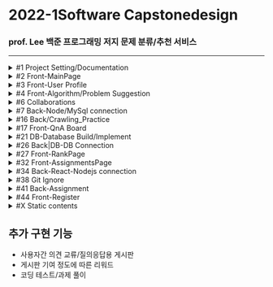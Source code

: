 # 2022-1Software Capstonedesign

### prof. Lee 백준 프로그래밍 저지 문제 분류/추천 서비스

---

<details><summary>#1 Project Setting/Documentation</summary>
  
  #### Contributors
  |No.|Student_ID|Dev_ID|GitHub_ID|Name|
  |--|:--:|--:|--|--|
  |`1`|_201732009_|`N`|`N`n98|김윤서|
  |`2`|_201732024_|`S`|`S`tyx2021|이영수|
  |`3`|_201732028_|`L`|`L`EEHYUNBOK|이현복|
  |`4`|_201736023_|`A`|`A`hnseokbeom|안석범|
  #### 회의록  
  |No.|방식|주제|회의내용|날짜|
  |--|--|--|--|--|
  |`0.` |*Off*|Full|팀 결성 및 역할 배분|2022-03-08|
  |`1.` |*Off*|Full|프로젝트 기획 및 구상 + [부가 기능](#추가-구현-기능)|2022-03-09|
  |`2.` |*Off*|Full|각 파트별 예제 연습|2022-03-11|
  |`3.` |*Off*|Full|기획안 토대 컴포넌트 기획/진행상황 공유|2022-03-15|
  |`4.` |*Off*|Front|화면 구상 기획, 레이아웃 작성|2022-03-18|
  |`5.` |*Off*|Full|작업 내용 공유/단체 스터디, 의견 교환|2022-03-21|
  |`6.` |*On*|Full|_지도교수 피드백, 개발 방향성 수정_|2022-03-22|
  |`7.` |*Off*|Full|백-프론트 협업 회의|2022-03-23|
  |`8.` |*Off*|Front|_프론트엔드 user페이지 화면 개발 회의_|2022-03-27|
  |`9.` |*On*|Back|_크롤링 구상 및 테스트_|2022-03-29|
  |`10.` |*Off*|Full|정기 회의<br/>기획 보완/구현 계획 수립<br/>프레젠테이션 준비/계획서 작성|2022-03-30|
  |`11.` |*On*|Front|_기획안 PT/Other Team PT/Front-layout|2022-04-05|
  |`12.` |*Off*|Full|Front-User Page imp, QnA Page layout<br>Back-Crawling, MySql Peristalsis|2022-04-06|
  |`13.`|*On*|Full|_개발 진척 보고/개발 로드맵 보완|2022-04-12|
  |`14.`|*Off*|Full|풀타임 회의-브랜치/이슈 정리, 프론트-백 연동|2022-04-13|
  |`15.`|*Off*|Full|풀타임 회의-전체 페이지 구현, AWS 연동|2022-04-19|
  |`16.`|*On*|Back|_Node-React 연동 관련 버그리포팅|2022-04-24|
  |`17.`|*Off*|Full|Node-React 연동, 브랜치 통합, 문서 관리<br>구현된 페이지 레이아웃 관리, 개발 방향성 수정|2022-04-25|
  |`18.`|*Off*|Full|Git 버전 관리, gitignore 설정 및 브랜치 관리<br>크롤링 확장 및 보수, 프론트 페이지 추가 개발|2022-04-26|
  |`19.`|*Off*|Full|Front-Back 연동 및 데이터 전송|2022-05-02|
  |`20.`|*Off*|Full|Front-Back 연동, 레이아웃 수정, 데이터베이스 구조 수정|2022-05-04|
  |`21.`|*Off*|Full|풀타임 회의-<br>Front_Layout update/QnA update<br>Back_Solved.ac Data Crawling+Assignment by Node.js|2022-05-09|
  |`22.`|*Off*|Full|풀타임 회의|2022-05-10|
  |`23.`|*Off*|Full|풀타임 회의-<br>Front_Layout/UI rebuild<br>Back_React-Node Connecting/Data Crawling|2022-05-18|
  |`24.`|*Off*|Full|풀타임 회의-<br>Front_additional Page Implement<br>Back_Client-Server Connecting<br>Solved.ac API testing|2022-05-19|
  |`25.`|*Off*|Full|풀타임 회의|2022-06-06|
  |`26.`|*Off*|Full||2022-05-19|
  ##### TODO
  |No.|Dev|주제|목표|날짜|
  |--|--|--|--|--|
  |`1.`|`N`|B|Assignment_<br>submit Date comfirm|~2022-05-25|
  |`1.`|`S`|F|Front > Back Connection|~2022-04-30|
  |`1.`|`L`|F|QnA Page/Database Connection|~2022-04-30|
  |`1.`|`A`|B|Crawling upgrade/Expansion|~2022-04-30|
  ##### References
  - [JS 개발 환경 설정_기본](https://webnautes.tistory.com/1473)
  - [React 기본 세팅](https://blog.ull.im/engineering/2018/11/30/using-react-in-vs-code.html)
  - [React 기본 세팅시 오류](https://stackoverflow.com/questions/68857411/npm-warn-deprecated-tar2-2-2-this-version-of-tar-is-no-longer-supported-and-w)
  - [ ㄴ Solution 2](https://exerror.com/npm-warn-deprecated-tar2-2-2-this-version-of-tar-is-no-longer-supported-and-will-not-receive-security-updates-please-upgrade-asap/)
  - [React 터미널 권한 세팅](https://hellcoding.tistory.com/entry/VSCode-%EC%98%A4%EB%A5%98-%EC%9D%B4-%EC%8B%9C%EC%8A%A4%ED%85%9C%EC%97%90%EC%84%9C-%EC%8A%A4%ED%81%AC%EB%A6%BD%ED%8A%B8%EB%A5%BC-%EC%8B%A4%ED%96%89%ED%95%A0-%EC%88%98-%EC%97%86%EC%9C%BC%EB%AF%80%EB%A1%9C)
  - [커밋 통합](https://korband.tistory.com/33)
  
  </details>

<details><summary>#2 Front-MainPage</summary><div markdown="1">
  
  ## Implements-#2
  |구현|구현 중점|날짜|Dev|
  |--|--|--|--|
  |||||
  
  ## Errors-#2
  |문제점|해결방식|날짜|Dev|
  |--|--|--|--|
  |react의 <br>페이지간 이동 기능을 <br>알지 못함|Route로 경로를 정하고 <br>Link로 경로로 이동시키면 된다는 것을 깨달음 |2022-03-21|`S`|
  |login, main, signup의 <br>css가 모든 컴포넌트에 <br>중첩 적용되어 문제|전역 css인 common2.css는 .scss로 변경 후 <br>app.js에 적용하고 각 컴포넌트에 적용할 각 css들은 <br>scss로 변경 후 최상위 태그에 적용|2022-03-21|`S`|
  |react에서 table 안에 바로<br>tr 태그 사용 시 오류| table 안에 thead 태그 or tbody 태그를 쓰고 tr 태그를 사용해야 함<br>(이유 = React가 rerender를 진행할 때,<br>DOM tree가 예상과는 달리 진행될 수 있으므로)|2022-03-22|`L`|
  
  </details>

<details><summary>#3 Front-User Profile</summary>
  
  ## Implements-#3
  |구현|구현 중점|날짜|Dev|
  |--|--|--|--|
  |구현|그래프와 테이블을 세로가 아닌 가로로 변경|2022-04-06|`S`|
  |구현|난이도 분포 테이블 열고 접기 기능 구현|2022-04-10|`S`|
  
  ## Errors-#3
  |문제점|해결방식|날짜|Dev|
  |--|--|--|--|
  |iframe solved 연결 문제|solved의 유저페이지를 직접 연결하면 404 에러가 발생<br>solved의 유저페이지/history로 우회하여 문제 해결|2022-03-25|`L`|
  |iframe안의 크기를 페이지간 이동할<br>경우 일정하게 표시해야함|inline style의 height를 100vh로 설정하여 해결<br>vh = viewport height <br>현재 실행중인 스크린 크기에 맞춰 상대적 크기를 반환|2022-03-25|`S`|
  |map 함수에서 key값 미사용 오류|react에서 map()메서드를 사용하기 위해서는 배열마다 독립적인 key값을 설정 해줘야 함<br>불필요한 리렌더링을 방지|2022-04-05|`L`|
  |table태그 안 2단 maping에 의한<br>리액트 구조 문제|이미지를 table태그 안에 넣을 경우 2단 maping과<br>thead와 tbody가 강제되는 리액트 특성이 존재해<br>그래프를 이미지로 테이블에 넣지않고 따로 분리|2022-04-06|`S`|
  |a태그에서 target 속성 _blank의 보안 문제|a태그에 target을 _blank로 할 경우 오류메시지 출력됨<br>구글링을 통해 알아본 결과 피싱사이트 방지를 위함임을 확인<br>rel='noopener noreferrer'속성을 추가함으로 피싱방지 오류 해결|2022-04-10|`S`|
  |난이도 분포와 태그 분포의 배경색을 위한 공간 나누기|기존 float방식으로 나누었을 때 아래의 태그 분포 div가 보이지 않게 난이도 분포까지 공간을 같이 사용함<br>배경색이 겹치는 문제 발생, 이를 해결하기 위해 'overflow=hidden'속성 사용, 겹치는 부분은 잘라버림|2022-04-10|`S`|
  |난이도 분포 테이블 열고 접기 기능구현을 위한<br>useState() 배열접근 공부|각 티어 이름을 클릭했을 경우 상세 정보 테이블이 열리도록 구현하고 싶음<br>티어 수 크기의 배열을 useState() false로 각 초기화하고 클릭할 때마다 !open 하도록 구현|2022-04-10|`S`|
  |내부 스크롤 기능 활성화 하되 스크롤바 제거|내부 스크롤 있는 태그에  -ms-overflow-style: none;  적용 <br>내부 스크롤 태그 아래에 ::-webkit-scrollbar { display: none; } 적용|2022-04-20|`L`|
  |테이블이 열릴 때 transition을 사용하고 싶음|react mui인 Collapse를 import sx={{}} 속성을 추가하여 크기 조절도 가능<br>안의 <div>를 만드는 원리이기 때문에 table안에서 사용할 경우 css가 충돌 됨<br>충돌 되지 않도록 css를 주의|2022-05-04|`S`|

  </details>

<details><summary>#4 Front-Algorithm/Problem Suggestion</summary>
  
  ## Implements-#4
  |구현|구현 중점|날짜|Dev|
  |--|--|--|--|
  |||||
  
  ## Errors-#4
  |문제점|해결방식|날짜|Dev|
  |--|--|--|--|
  |추천 목록이 나타날 때 transition을 사용하고 싶음|react mui인 Grow를 import<br>CSS가 충돌되지 않도록 주의|2022-05-09|`S`|
  
  </details>

<details><summary>#6 Collaborations</summary>
  
  ## Implements-#6
  |구현|구현 중점|날짜|Dev|
  |--|--|--|--|
  |||||
  
  ## Errors-#6
  |문제점|해결방식|날짜|Dev|
  |--|--|--|--|
  |||||
  
  </details>
  
<details><summary>#7 Back-Node/MySql connection</summary><div markdown="1">
  
  ## Implements-#7
  |구현|구현 중점|날짜|Dev|
  |--|--|--|--|
  |테스트|MySql DB와 Node.js Server 연동.<br>서버에서 실행한 쿼리 결과를 json으로 파싱|2020-03-24|`A`|
  |구현|QnA페이지 간의 삭제, 등록, 답변 기능 구현|2022-05-10|`L`|
  |완료|User페이지 유저가 푼 문제<br>Solved API 활용 값 삽입|2022-05-28|`A`|
  |완료|Recommend Page<br>DB연동 후 값 삽입|2022-06-01|`A`|
  
  ## Errors-#7
  |문제점|해결방식|날짜|Dev|
  |--|--|--|--|
  |mysql 연동 문제|검색을 해보니 connection.end()를 사용하면 안되었는데 <br>connection.end()를 사용하여서현재 json으로 <br>값이 도출이 되지 않았습니다 그래서 <br>.end()를 주석처리 하고 진행하였다.|2022-03-21|`A`|
  |pullrequest|새로운 브랜치를 만든 후(github상에 있지 않는) github remote를 하고, <br>필요파일을 만든다 그 후에 git pull origin main을 한다 그 이후에 vscode를 이용해서<br>github pullrequest라는 플러그인을 이용하여 해결|2022-03-21|`A`|
  |pullrequest|inflearn공부를 통하여 실습한 sql connect 풀 리퀘스트를 하려하였지만, <br>git pull에서부터 문제가 생겨서 <br>git pull origin main --allow-unrelated-histories로  연결하여서 해결하였다.|2022-03-22|`A`|
  |QnA의 컨텐츠와 그의 답변을 QnA와 QnAInner 테이블에서 select join으로 한번에 불러오려고 하였으나 <br> 중복이 많이 select되고 QnA 안에 있는 답변들이 객체 값 안으로 출력 불가| QnA와 
  QnAInner 테이블에서 select join 시 자동적으로 불러오지 QnA객체 안에 답변들이 들어오지 않는다.<br>그래서, QnA QnAInner 따로 불러온 뒤 QnA의 ID값에 따라 답변들을 출력함|2022-05-10|`L`|
  |문제 추천 페이지|해당 유저 기준 위 아래 2명씩<br>해당 유저는 풀지 않았지만, 다른 유저는 푼<br>문제리스트를 출력해줄 때 위가 존재하지 않는 1등<br>아래가 존재하지 않는 꼴등이 존재 그래서<br>점화식을 이용하여 해결|2022-06-01|`A`|
  
  </details>
  
<details><summary>#16 Back/Crawling_Practice</summary><div markdown="1">
  
  ## Implements-#16
  |구현|구현 중점|날짜|Dev|
  |--|--|--|--|
  |완료|크롤링 반복 시 과부하<br>[Thread.sleep()](https://www.delftstack.com/ko/howto/java/how-to-delay-few-seconds-in-java/)|2022-04-30|`A`|
  |완료|현재 기준 데이터베이스 값 전부 삽입 완료|2022-05-18|`A`|
  |완료|크롤링하는 페이지의 UI변경<br>크롤링 코드 업데이트|2022-06-02|`A`|
  |진행|학생등록 시 전체 학생 업데이트|2022-06-10|`A`|
  
  
  ## Errors-#16
  |문제점|해결방식|날짜|Dev|
  |--|--|--|--|
  |크롤링 시<br>Jsoup 사용안될 때|https://mavenrepository.com<br>->org.jsoup 검색<br>->Jsoup Java HTML Parser<br>jsoup 최신버전 클릭<br>->pom.xml파일에br->dependencies에 추가하기|2022-03-25|`A`|
  |백준 유저페이지<br>크롤링|맞은 문제, 시도했지만 맞추지 못한 문제,<br>번외 문제 등의 구분이<br>명확하지 않아서 헤매었지만,URL링크 자체를 변경하여 해결함|2022-03-27|`A`|
  |Solved <br>문제 크롤링|정답률 크롤링 시 없어진 문제들이<br>존재하는데 그 문제들을 찾아내는 for문 안에<br>try-catch문을 넣어서<br> 건너뛰게 처리함|2022-05-01|`A`|
  |Solved User<br> 크롤링|유저페이지에 난이도 분포, 태그분포<br>값들이 보이지 않아서 유저가 푼 전체 문제<br>크롤링을 하였음|2022-05-07|`A`|
  |Solved User<br> 푼 문제 크롤링|전체 문제 크롤링 시 없어진 문제들을<br>제외하고 데이터베이스에 적재한 상태인데<br>없어진 문제를 푼 유저들이 존재함<br>그래서 그 부분에 try-catch문을 넣어서<br>건너뛰게 처리함|2022-05-08|`A`|
  |Solved User<br>푼 문제<br>날짜 및 시간|문제 처리 시 맞았습니다가 아닌 점수로 된 것들 중에서 0점도 정답 처리로 되어 있어서 정규식을 이용하여 문제 해결|2022-05-18|`A`|
  |파싱 시 문제점|크롤링 후 파싱할 때<br> split을 이용하여 값을 뽑은 후<br>진행하였는데, 값이 제대로 나오지 않아<br>코드를 수정하여 해결함|2022-06-10|`A`|
  
  </details>  
  
<details><summary>#17 Front-QnA Board</summary><div markdown="1">
  
  ## Implements-#17
  |구현|구현 중점|날짜|Dev|
  |--|--|--|--|
  |완료|익명이되 비밀번호 설정 후<br>작성자 확인 가능|2022-03-25|`L`|
  |완료|QnA 작성자 및 QnA 내용을 DB에 넣고 등록 가능하게 구현|2022-05-10|`L`|
  
  ## Errors-#17
  |문제점|해결방식|날짜|Dev|
  |--|--|--|--|
  |setState 데이터 추가 시 기존 데이터에 덧붙이기|setState사용시 const [test, setTest] = useState([]) 인 경우 <br> setTest([...test, 추가 내용])이렇게 해 주어야 기존에 있던 test에 추가 내용을 덧붙이기 가능|2022-04-06|`L`|
  |QnA의 답변 생성 시 생성 이후에 추가된 user는 QnA의 답변 작성 불가 오류|오류 원인 : QnA.js인 상위 컴포넌트에서 innerComment.js인 하위 컴포넌트로 user의 데이터를 생성시에만 전송하여 추가 불가<br>해결 방법 : QnA.js인 상위 컴포넌트에서 user의 존재 여부를 확인하는 compare 함수를 innerComment.js인 하위 컴포넌트로 전송하여 QnA의 답변 추가할때만 compare함수를 호출하여 작성 가능 여부 판별|2022-04-19|`L`|
  |QnA테이블의 값을 불러올 때 불러오는 비동기 함수 뒤에 함수 결과값을<br>react의 변수에 추가 후 출력하였더니<br>변수에 바로 추가가 안되고 출력되는 오류|비동기 함수가 완료 되기 전에 변수에 추가하는 코드가 먼저 실행하여 결과값이 변수에 추가가 안됨<br>비동기 함수 완료되면 추가를 하도록 변경|2022-05-10|`L`|
  
  </details>  
  
<details><summary>#21 DB-Database Build/Implement</summary>
  
  ## Implements-#21
  |구현|구현 중점|날짜|Dev|
  |--|--|--|--|
  |진행|설계대로 DB 구축/보완|2022-04-06|`N`|
  |실패|Oracle Cloud 사용 시도<br>payment 카드 등록 모두 오류.<br>다른카드, 상담사 연결 시도-실패|2022-04-15|`N`|
  |완료|AWS-서버 구축/Mysql DB 구축|2022-04-16|`N`|
  - [Forward Engineering](https://thisisprogrammingworld.tistory.com/124)
  - [LINUX 강의노트](https://o365skhu-my.sharepoint.com/personal/lsj_office_skhu_ac_kr/_layouts/15/onedrive.aspx?originalPath=aHR0cHM6Ly9vMzY1c2todS1teS5zaGFyZXBvaW50LmNvbS86ZjovZy9wZXJzb25hbC9sc2pfb2ZmaWNlX3NraHVfYWNfa3IvRWozazFqWE1jTnBPc1R5UWZ3VjllUVVCMG43NHZncmNjczhTQTdURlhyNG1JZz9ydGltZT1MclFHVTZqbzEwZw&id=%2Fpersonal%2Flsj%5Foffice%5Fskhu%5Fac%5Fkr%2FDocuments%2F%EC%88%98%EC%97%85%5F%EA%B3%B5%EC%9C%A0%2F%EC%A7%80%EB%82%9C%20%EA%B0%95%EC%9D%98%2Fserver%5F2021%5F2%ED%95%99%EA%B8%B0%2Flinux)
  
  ## Errors-#21
  |문제점|해결방식|날짜|Dev|
  |--|--|--|--|
  |Oracle Cloud 계정 생성 실패|Payment 인증을 위한 카드 등록 실패<br>AWS에선 정상적으로 인증되는 카드도 실패<br>오라클 고객센터를 통한 상담 시도<br>정상적 소통 불가. 문제 해결 실패<br>AWS 서버 구축으로 우회|2022-04-15|`A`|
  |DB AUTO_INCREMENT|필요한 값이 0부터 시작인데 테이블 수정 시<br>"AUTO_INCREMENT = 0"<br>을 넣어줘도 값이 변하지 않음<br>" Set session SQL_MODE = “no_auto_value_on_zero” "<br>을 입력해 준 후 AUTO_INCREMENT값에도 0부터 값을 지정해주어야함|2022-04-29|`A`|
  
  </details>

<details><summary>#26 Back|DB-DB Connection</summary>
  
  ## Implements-#26
  |구현|구현 중점|날짜|Dev|
  |--|--|--|--|
  |완료|Local Node.js-AWS Mysql 단순 연동(Get)|2022-04-16|`N`|
  
  ## Errors-#26
  |문제점|해결방식|날짜|Dev|
  |--|--|--|--|
  |서버 외부<br>접속 불가|bind-adress 해제, User grant|2022-04-16|`N`|
  |||||
  
  </details>

  <details><summary>#27 Front-RankPage</summary>
  
  ## Implements-#27
  |구현|구현 중점|날짜|Dev|
  |--|--|--|--|
  |완료|랭킹 페이지 UI 구현|2022-04-13|`S`|
  
  ## Errors-#27
  |문제점|해결방식|날짜|Dev|
  |--|--|--|--|
  |||||
  
  </details>
 
<details><summary>#32 Front-AssignmentsPage</summary>
  
  ## Implements-#32
  |구현|구현 중점|날짜|Dev|
  |--|--|--|--|
  |완료|채점 페이지 UI 구현|2022-04-19|`S`|
  |진행|등록한 강의 목록을 버튼으로 보이게 구현|2022-05-18|`S`|
  |진행|채점 결과 학생의 상세 페이지 구현|2022-05-18|`S`|
  |완료|채점 결과 클립보드에 복사하는 기능 구현|2022-05-19|`S`|
  
  ## Errors-#32
  |문제점|해결방식|날짜|Dev|
  |--|--|--|--|
  |textarea태그의 placeholder에만 값 설정하기|사용자 입력 값과 다르게 힌트에만 css서식을 적용하고자 함<br>css시트에서 ::placeholder로 콜론(:)2개 선택자를 사용하면 됨|2022-04-19|`S`|
  |설명서를 보기좋게 추가하고 싶음|react mui인 mediacard를 import하고<br>드롭 다운 아이콘을 추가해 설명서가 나오도록 구현|2022-05-09|`S`|
  |클립보드에 복사하는 기능을 알지 못함|navigator.clipboard.writeText() 함수에 복사할 텍스트를 매개변수로 보내<br>비동기(async) 함수 내에서 호출한다.|2022-05-19|`S`|
  |algorithm 페이지를 갔다 오면 MUI Button 태그에 문제 발생|algorithm 페이지에 MUI Button을 일반 html button으로 변경|2022-05-24|`S`|
  |React에서 map 시에 key값은 꼭 최상위 태그에 있어야 하지만<br> 삼항연산자 안에 있으면 최상위가 되지 않아 빈 태그로 묶어 놓으면 빈 태그에는 key 속성 사용 불가함|빈 태그에 <React.Fragment></React.Fragment>형식으로 만드면 key 속성 사용 가능|2022-05-31|`L`|
  
  </details>

<details><summary>#34 Back-React-Nodejs connection</summary>
  
  ## Implements-#34
  |구현|구현 중점|날짜|Dev|
  |--|--|--|--|
  |진행|DB데이터 React에서 사용|2022-04-21|`A`|
  |진행|mainPage와 userPage연결 및 데이터 이동|2022-04-29|`S`|
 
  ## Errors-#34
  |문제점|해결방식|날짜|Dev|
  |--|--|--|--|
  |Port연결 문제|nodejs와 mysql연동까지는 localhost로 연결이되지만,<br> React로 값을 보내줄 때 127.0.0.1로 해주어야 함|2022-04-21|`A`|
  |Node react 연동 시 fetch로 data를 입력 받을때<br> promise 형태로만 전송됨|fetch 시 첫번째 then은 http 통신 요청과 응답에서 응답의 정보를 담고 있는 객체 Response Object이므로<br>두번째 then을 써서 첫번째 .then 함수에서 응답 body의 데이터를 받기 가능|2022-04-25|`L`|
  |Link 태그로 url을 변경할 때 값도 같이 전달해야 함|useLocation이라는 hook을 이용하여 현재 머물고 있는 페이지의 정보 객체를 반환 받아 .state로 JSON형태의 값을 사용할 수 있음|2022-04-29|`S`|
  |뒤로가기 버튼을 구현|useNavigate라는 hook을 이용하여 현재 라우트에 쌓인 브라우저 dom을 제어할 수 있는 객체를 반환 받아 객체(-1)로 한 페이지 뒤로 이동할 수 있음, '패스'를 매개변수로 주어서 패스로도 이동 가능|2022-04-29|`S`|
  |url 이동을 useNavigate를 navigate(to, { replace: true })의 형태로 사용 하였을때<br> 전달 인자값를 전달하고 싶었지만 useNavigate()로 전달 인자값 받기 오류|url 이동 hook인 useNavigate()를 통해 페이지 이동하면서 전달 인자값을 전달하고,<br> 이동한 url에서 전달 인자 값은 useLocation()을 통해 데이터를 전달 받는 것이다.|2022-05-19|`L`|
  |에러 처리|Node의 puppeteer를 이용하여<br>크롤링한 후 값이 없을 시<br>에러 처리가 제대로 되지 않음<br>그래서 에러문을 새로 하나 만들어서 해결함|2022-06-10|`A`|
  </details>

  <details><summary>#38 Git Ignore</summary>
  
  ## Implements-#38
  |구현|구현 중점|날짜|Dev|
  |--|--|--|--|
  |||||
  
  ## Errors-#38
  |문제점|해결방식|날짜|Dev|
  |--|--|--|--|
  |이미 node_modules이 git에 올려져 있으면<br>.gitignore에 넣어도 사라지지 않음.|git의 모든 node_modules 삭제<br>이후 gitignore 수정-업로드|2022-04-26|`L`|
  |git status 명령어를 입력하면 나오는 값|.gitignore에서 지정한 값은 git status 명령어의 반환 값으로 출력되어서는 안됨|2022-04-29|`S`|
  
  </details>

<details><summary>#41 Back-Assignment</summary>
  
  ## Implements-#41
  |구현|구현 중점|날짜|Dev|
  |--|--|--|--|
  |완료|Python Crawling Test|2022-05-09|`N`|
  |완료|Node.js Crawling Test|2022-05-09|`N`|
  |완료|Node.js<br>Crawling/Assiginment|2022-05-09|`N`|
  
  ## Errors-#41
  |문제점|해결방식|날짜|Dev|
  |--|--|--|--|
  |403 response 발생|Header에 User-agent 설정.<br>다만 예시 코드가 'cheerio-httpcli'뿐이라 불완전 해결|2022-05-09|`N`|
  |Async 불일치 발생|채점을 위해 반복문 실행 시<br>비동기 실행으로 인해 불일치.<br>async/then 콜백함수 사용해 해결|2022-05-09|`N`|
  |프론트 연동시 동기화|프론트 리액트 페이지와 연동 및 데이터 전송 시<br>비동기 실행으로 인해 결과값 리턴 불가<br>[npm wait-notify](https://www.npmjs.com/package/wait-notify)활용해 해결|2022-05-19|`N`|
  |query result 여러개 전달 불가|[다중 쿼리](https://intrepidgeeks.com/tutorial/nodejs-mysql-runs-multiple-sql-statements)|2020-05-25|`N`|
  
  </details>
  
<details><summary>#44 Front-Register</summary>
  
  ## Implements-#44
  |구현|구현 중점|날짜|Dev|
  |--|--|--|--|
  |완료|교수님의 강의 등록 페이지 구현|2022-05-18|`S`|
  |완료|학생의 등록 페이지 구현|2022-05-18|`S`|
  
  ## Errors-#44
  |문제점|해결방식|날짜|Dev|
  |--|--|--|--|
  
  </details>
  
<details><summary>#X Static contents</summary>
  
  ### 개발 방향성
  - **알고리즘 카테고리별 문제 정렬/제공**(first) >> 알고리즘 추천(second)
  
  ```javascript
  // npm i wait-notify puppeteer cheerio
const express = require("express");
const app = express();
const cors = require("cors");
const bodyParser = require("body-parser");
const port = process.env.PORT || 3001;
const WaitNotify = require("wait-notify");
const waitNotify = new WaitNotify();
const waitNotify2 = new WaitNotify();
const waitNotify3 = new WaitNotify();
const waitNotify4 = new WaitNotify();
const waitNotify5 = new WaitNotify();
let AssignTaskExecute = false;

// cors 사용하여 정보 받는 것 우회하기
app.use(cors());

// JSON과 URL-encoded 외에도 해석할 수 있도록 해주기
app.use(bodyParser.json());

// app.get('/', (req, res) => res.send('Hello World2!'))

app.listen(port, () => {
  console.log(`express is  ${port}`);
});

var mysql = require("mysql");
var connection = mysql.createConnection({
  host: "54.180.98.222",
  user: "Project",
  password: "testing00",
  database: "SWP",
  multipleStatements: true,
});

connection.connect(() => {
  console.log("connecting");
});

// QnA api @@@@@@@@@@@@@@@@@@@@@@@@@@@@@@@@@@@@@@@@@@@@@@@@@@@@@@@@@@@@
app.post("/QnAUser", (req, res) => {
  const sql = "INSERT INTO Qnauser SET ?";
  connection.query(sql, req.body, function (err, result, fields) {
    if (err) {
      res.send({ error: err.errno });
    } else {
      console.log(result);
      res.send({ data: "어서오세요" });
    }
  });
});

// Qna 값 출력
app.get("/QnA", (req, res) => {
  const sql = "SELECT * FROM Qna  ORDER BY createdat DESC";

  connection.query(sql, function (err, result, fields) {
    if (err) throw err;
    console.log("QnA 출력");
    res.send(result);
  });
});

app.get("/QnAProblem", (req, res) => {
  const sql = "select distinct PROBLEM_ID from Solve;";
  connection.query(sql, function (err, result, fields) {
    if (err) throw err;
    console.log("QnA문제 출력");
    res.send(result);
  });
});

// QnaInner 값 출력
app.get("/QnAInner", (req, res) => {
  const sql = "SELECT * FROM Qnainner";
  connection.query(sql, function (err, result, fields) {
    if (err) throw err;
    console.log("QnA안에꺼 출력");
    res.send(result);
  });
});

//Qna 추가
app.post("/QnAAdd", (req, res) => {
  const userBody = [req.body.userId, req.body.password];
  const userSql =
    "SELECT * FROM Qnauser WHERE Qnauser.name = ? and Qnauser.password = ?;";
  connection.query(userSql, userBody, function (err, result, fields) {
    if (err) throw err;

    if (result.length === 0) {
      res.send({ error: "사용자가 올바르지 않습니다." });
    } else {
      const insertBody = [
        req.body.content,
        req.body.userIP,
        req.body.userId,
        req.body.problem,
      ];
      const insertSql =
        "INSERT INTO Qna(content, userip, USER_ID, problem) value (?,?,?,?);";
      connection.query(insertSql, insertBody, function (err, result, fields) {
        if (err) throw err;
        console.log("QnA 더하기");
        // console.log(result)
        res.redirect("/QnA");
      });
    }
  });
});

// QnaInner 추가
app.post("/QnAInnerAdd", (req, res) => {
  const userBody = [req.body.userId, req.body.password];
  const userSql =
    "SELECT * FROM Qnauser WHERE Qnauser.name = ? and Qnauser.password = ?;";
  connection.query(userSql, userBody, function (err, result, fields) {
    if (err) throw err;
    if (result.length === 0) {
      res.send({ error: "사용자가 올바르지 않습니다." });
    } else {
      const insertBody = [
        req.body.content,
        req.body.userIP,
        req.body.userId,
        req.body.qnaId,
      ];
      const insertSql =
        "INSERT INTO Qnainner(content, userip, USER_ID, QNA_ID) value (?,?,?,?);";
      connection.query(insertSql, insertBody, function (err, result, fields) {
        if (err) throw err;
        console.log("QnA안에꺼 더하기");
        // console.log(result)
        res.redirect("/QnAInner");
      });
    }
  });
});

// Qna 삭제
app.post("/QnADelete", (req, res) => {
  const userBody = [req.body.userId, req.body.password];
  const userSql =
    "SELECT * FROM Qnauser WHERE Qnauser.name = ? and Qnauser.password = ?;";
  connection.query(userSql, userBody, function (err, result, fields) {
    if (err) throw err;
    if (result.length === 0) {
      res.send({ error: "사용자가 올바르지 않습니다." });
    } else {
      const deleteBody = [req.body.ID, req.body.userId];
      const deleteSql = "DELETE FROM Qna WHERE Qna.ID = ? and Qna.USER_ID = ?;";
      connection.query(deleteSql, deleteBody, function (err, result, fields) {
        if (result.affectedRows === 0) {
          res.send({ error: "사용자가 올바르지 않습니다." });
        } else {
          console.log("QnA 삭제");
          res.redirect("/QnA");
        }
      });
    }
  });
});

// QnaInner 삭제
app.post("/QnAInnerDelete", (req, res) => {
  const userBody = [req.body.userId, req.body.password];
  const userSql =
    "SELECT * FROM Qnauser WHERE Qnauser.name = ? and Qnauser.password = ?;";
  connection.query(userSql, userBody, function (err, result, fields) {
    if (err) throw err;
    if (result.length === 0) {
      res.send({ error: "사용자가 올바르지 않습니다." });
    } else {
      const deleteBody = [req.body.ID, req.body.userId];
      const deleteSql =
        "DELETE FROM Qnainner WHERE Qnainner.ID = ? and Qnainner.USER_ID = ?;";
      connection.query(deleteSql, deleteBody, function (err, result, fields) {
        if (result.affectedRows === 0) {
          res.send({ error: "사용자가 올바르지 않습니다." });
        } else {
          console.log("QnA안에꺼 삭제");
          res.redirect("/QnAInner");
        }
      });
    }
  });
});

//
//
//
//
//
//
// 기타 api @@@@@@@@@@@@@@@@@@@@@@@@@@@@@@@@@@@@@@@@@@@@@@@@@@@@@@@@@@@@

app.post("/addRegister", (req, res) => {
  const sql = "";
});
app.get("/get", (req, res) => {
  const sql = "select * from Problem LIMIT 0,10";

  connection.query(sql, function (err, result, fields) {
    if (err) throw err;
    console.log(result);
    res.send(result);
  });
});

// Recommend - User

app.post("/rating", async (req, res) => {
  let i, j;
  console.log("rating-post: call",req.body.ID);
  const sqls1 = [
    "",
    "",

    'select * from User where skhurank = (select skhurank from User where ID="' +
      req.body.ID +
      '")-2 union ',
    'select * from User where skhurank = (select skhurank from User where ID="' +
      req.body.ID +
      '")-1 union ',
    'select * from User where skhurank = (select skhurank from User where ID="' +
      req.body.ID +
      '") union ',
    'select * from User where skhurank = (select skhurank from User where ID="' +
      req.body.ID +
      '")+1 union ',
    'select * from User where skhurank = (select skhurank from User where ID="' +
      req.body.ID +
      '")+2 ',

    ";",
  ];
  const query1 = "select max(skhurank) as mSkhurank from User;";
  const sqls = [
    'select skhurank from User where ID ="' + req.body.ID + '";',
    "select PROBLEM_ID, namekr, SOLVED_RANK ,count(PROBLEM_ID) as sum from User right join Solve on User.ID = Solve.USER_ID" +
      " join Problem on Solve.PROBLEM_ID = Problem.ID where User.ID in (",

    'select ID from User where skhurank = (select skhurank from User where ID="' +
      req.body.ID +
      '")-2 union ',

    'select ID from User where skhurank = (select skhurank from User where ID="' +
      req.body.ID +
      '")-1 union ',

    'select ID from User where skhurank = (select skhurank from User where ID="' +
      req.body.ID +
      '")+1 union ',
    'select ID from User where skhurank = (select skhurank from User where ID="' +
      req.body.ID +
      '")+2) ',

    'and PROBLEM_ID not in(select PROBLEM_ID from Solve where USER_ID = "' +
      req.body.ID +
      '")' +
      "group by PROBLEM_ID having count(PROBLEM_ID)>=1 order by count(PROBLEM_ID) desc;",
  ];
  connection.query(sqls[0], function (err, result, fields) {
    if (err) console.log("@@@@@" + err);
    for (let data of result) {
      i = data.skhurank;
    }
    console.log("i", i);
  });
  connection.query(query1, req.body, function (err, result, fields) {
    if (err) console.log(err);
    for (let data of result) {
      j = data.mSkhurank;
    }
    console.log("j", j);
    mAsyncTaskExecute = false;
    waitNotify3.notify();
  });
  AssignTaskExecute = true;
  if (AssignTaskExecute) await waitNotify3.wait();
  // 사용해야 함
  let k = Number(Number(5) - i < Number(2) ? Number(2) : Number(5) - i);
  console.log("k: ", k);
  
  let problems = sqls[1];
  let users = sqls1[1];
  for (k; (k <= j - i + 3) & (k < 6); k++) {
    // console.log('sqls: ', sqls[k])
    problems += sqls[k];
    users += sqls1[k];
  }
  problems += sqls[sqls.length - 1];
  users += sqls1[sqls1.length - 2];
  users += sqls1[sqls1.length - 1];
  // console.log(problems+"\n")
  // console.log(users)

  connection.query(problems + users, req.body, function (err, result, fields) {
    if (err) {
      console.log("@@@@@@@@@@@@@@@@@\n" + err);
      res.send({ error: err.errno });
    } else {
      console.log("rating-post: return Problems/Similar Users",result)
      res.send(result);
    }
  });
});

// rank.js가 서버에게 요청한 데이터를 받을 코드
// "/ranking" 서브스트링을 사용하는 방식이 하나밖에 없기 때문에 rank.js는 get방식을 생략할 수 있음

app.get("/ranking", (req, res) => {
  const sql = "select * from User order by skhurank"; // 요청한 값을 받기 위해 mysql에서 사용할 sql문을 같이 보냄
  connection.query(sql, function (err, result, fields) {
    // if문은 에러 출력을 위한 코드
    if (err) throw err;
    // result는 가져온 결과값
    // console.log(result)
    // res.send를 해야, 소스코드 fetch에서 res로 사용할 수 있음

    res.send(result);
  });
});
// 알고리즘(많이 푼 문제 10개)
app.get("/MaxAlgorithm", (req, res) => {
  // 요청한 값을 받기 위해 mysql에서 사용할 sql문을 같이 보냄
  const sql =
    "select SOLVED_RANK, ID, namekr, rate, count(PROBLEM_ID) as sum from Solve join Problem on Solve.PROBLEM_ID = Problem.ID group by PROBLEM_ID having count(PROBLEM_ID) order by count(PROBLEM_ID) desc limit 0,10;";

  connection.query(sql, function (err, result, fields) {
    // if문은 에러 출력을 위한 코드
    if (err) throw err;
    // result는 가져온 결과값
    console.log(result);
    // res.send를 해야, 소스코드 fetch에서 res로 사용할 수 있음

    res.send(result);
  });
});

// 알고리즘(적게 푼 문제 10개)
app.get("/MinAlgorithm", (req, res) => {
  // 요청한 값을 받기 위해 mysql에서 사용할 sql문을 같이 보냄
  const sql =
    "select SOLVED_RANK, ID, namekr, rate, count(PROBLEM_ID) as sum from Solve join Problem on Solve.PROBLEM_ID = Problem.ID group by PROBLEM_ID having count(PROBLEM_ID) order by count(PROBLEM_ID) asc limit 0,10;";
  connection.query(sql, function (err, result, fields) {
    // if문은 에러 출력을 위한 코드
    if (err) throw err;
    // result는 가져온 결과값
    console.log(result);
    // res.send를 해야, 소스코드 fetch에서 res로 사용할 수 있음

    res.send(result);
  });
});

// 알고리즘(성공률 상위 10개)
app.get("/BestAlgorithm", (req, res) => {
  const sql =
    "select ID,namekr, rate, SOLVED_RANK from Problem where ID in (select PROBLEM_ID from Solve) and namekr regexp '^[가-힇 % %]*$' order by cast(rate as signed) desc limit 0,10; "; // 요청한 값을 받기 위해 mysql에서 사용할 sql문을 같이 보냄
  connection.query(sql, function (err, result, fields) {
    // if문은 에러 출력을 위한 코드
    if (err) throw err;
    // result는 가져온 결과값
    console.log(result); // res.send를 해야, 소스코드 fetch에서 res로 사용할 수 있음

    res.send(result);
  });
});

// 알고리즘(성공률 하위 10개)
app.get("/WorstAlgorithm", (req, res) => {
  const sql =
    "select ID,namekr, rate, SOLVED_RANK from Problem where ID in (select PROBLEM_ID from Solve) and namekr regexp '^[가-힇 % %]*$' order by cast(rate as signed) limit 0,10; "; // 요청한 값을 받기 위해 mysql에서 사용할 sql문을 같이 보냄
  connection.query(sql, function (err, result, fields) {
    // if문은 에러 출력을 위한 코드
    if (err) throw err;
    // result는 가져온 결과값
    console.log(result);
    // res.send를 해야, 소스코드 fetch에서 res로 사용할 수 있음

    res.send(result);
  });
});

app.post("/userPage", (req, res) => {
  // fetch에서 보낸 requsetOption객체의 body값을 찾아낸다.
  console.log(req);
  const b = req.body;
  res.send(b); // res.send()를 해야, 소스코드 fetch에서 res로 사용할 수 있음
  //res.redirect(경로)는 이 server.js에서 경로를 찾아 다시 서버에 호출한다는 뜻이다.
});

// app.post("/register", (req, res) => {
//   // fetch에서 보낸 requsetOption객체의 body값을 찾아낸다.
//   console.log(req);
//   const b = req.body;
//   res.send(b); // res.send()를 해야, 소스코드 fetch에서 res로 사용할 수 있음
//   //res.redirect(경로)는 이 server.js에서 경로를 찾아 다시 서버에 호출한다는 뜻이다.
// });

app.post("/proRegister", (req, res) => {
  console.log("proRegister/post ", "is called");
  // fetch에서 보낸 requsetOption객체의 body값을 찾아낸다.
  console.log(req);
  const b = req.body;
  console.log(b);
  if (b.pC == "proskhuOp12#") {
    for (let i = 0; i < b.cN; i++) {
      const sql =
        "insert into Lecture (professor, code, name, distribution) values(" +
        "'" +
        b.pN +
        "', " +
        "'" +
        b.sC +
        "', " +
        "'" +
        b.sN +
        (b.cN < 2 ? "" : "-0" + (i + 1)) +
        "', " +
        (i+1) +
        ");";
      console.log(sql);
      connection.query(sql, function (err, result, fields) {
        // if문은 에러 출력을 위한 코드
        if (err) {
          res
            .status(406)
            .json("에러가 발생했습니다. 입력 내용을 확인해주세요.");
        }
      });

      // result는 가져온 결과값
      // console.log(result);
      // res.send를 해야, 소스코드 fetch에서 res로 사용할 수 있음
      // res.send(result);
    }
    res.status(200).json("강의 등록이 완료되었습니다.");
  } else {
    res.status(406).json("교수 승인코드가 틀렸습니다.");
  }
  // res.send(b); // res.send()를 해야, 소스코드 fetch에서 res로 사용할 수 있음
  //res.redirect(경로)는 이 server.js에서 경로를 찾아 다시 서버에 호출한다는 뜻이다.
});

app.get("/studentRegister", (req, res) => {
  console.log("studentRegister/get ", "is called");
  // fetch에서 보낸 requsetOption객체의 body값을 찾아낸다.
  // console.log(req);
  const b = req.body;
  console.log("body", b);
  res.send(b);
  // //res.redirect(경로)는 이 server.js에서 경로를 찾아 다시 서버에 호출한다는 뜻이다.
  // if (b.pC == "stuSK#") {
  //   console.log("Student code is correct");
  //   const sql =
  //     "insert into Student (ID, name, bojid) values(" +
  //     Number(b.sI) +
  //     ", " +
  //     "'" +
  //     b.sN +
  //     "', " +
  //     "'" +
  //     b.bI +
  //     "');";
  //   console.log(sql);
  //   connection.query(sql, function (err, result, fields) {
  //     // if문은 에러 출력을 위한 코드
  //     if (err) {
  //       res
  //         .status(406)
  //         .json({ message: "에러가 발생했습니다. 입력 내용을 확인해주세요" });
  //     }
  //   });

  // result는 가져온 결과값
  // console.log(result);
  // res.send를 해야, 소스코드 fetch에서 res로 사용할 수 있음
  //   res.status(100).json({ message: "강의 등록이 완료되었습니다" });
  // } else {
  //   res.status(406).json({ message: "교수 승인코드가 틀렸습니다" });
  // }
});

app.post("/studentRegister", async (req, res) => {
  console.log("studentRegister/post ", "is called");
  // fetch에서 보낸 requsetOption객체의 body값을 찾아낸다.
  const b = req.body;
  let end = false;
  console.log("body", b);
  //res.redirect(경로)는 이 server.js에서 경로를 찾아 다시 서버에 호출한다는 뜻이다.
  if (b.sC == "stuSK#") {
    console.log("Student code is correct");
    let sql =
      "insert into Student (ID, name, bojid) values(" +
      Number(b.sI) +
      ", " +
      "'" +
      b.sN +
      "', " +
      "'" +
      b.bI +
      "');";
    console.log("학생 등록 쿼리 시작", sql);
    connection.query(sql, function (err, result, fields) {
      // if문은 에러 출력을 위한 코드
      console.log("학생 등록");
      if (err) {
        console.log(
          "res",
          "쿼리 실행이 실패했습니다. 해당 학생이 이미 존재합니다."
        );
        // res.status(406).json('에러가 발생했습니다. 입력 내용을 확인해주세요.')
        // end=true;
      } else {
        console.log("res", "쿼리 실행이 성공했습니다.");
      }
    });

    console.log("stuReg fin");
    AssignTaskExecute = true;
    sql = "insert into Learn values(" + Number(b.sI) + "," + b.lI + ");";
    console.log("수강 등록 쿼리", sql);
    connection.query(sql, function (err, result, fields) {
      // if문은 에러 출력을 위한 코드
      console.log("수강 등록");
      if (err) {
        console.log("res", "쿼리 실행이 실패했습니다.");
        res.status(406).json("에러가 발생했습니다. 이미 수강중인 학생입니다.");
        end = true;
        return;
      } else {
        console.log("res", "쿼리 실행이 성공했습니다.");
      }
      AssignTaskExecute = false;
      waitNotify4.notify();
    });
    if (AssignTaskExecute) await waitNotify4.wait();
    if (end) return;
    res.status(200).json("학생 등록이 완료되었습니다.");
    // result는 가져온 결과값
    // console.log(result);
    // res.send를 해야, 소스코드 fetch에서 res로 사용할 수 있음
    // res.send(result);
  } else {
    console.log("Student code isnt correct");
    console.log("res", "학생 승인코드가 틀렸습니다.");
    res.status(406).json("학생 승인코드가 틀렸습니다.");
  }
});

// app.get("/algorithm", (req, res) => {
//   const sql = "select * from User"; // 요청한 값을 받기 위해 mysql에서 사용할 sql문을 같이 보냄
//   connection.query(sql, function (err, result, fields) {
//     // if문은 에러 출력을 위한 코드
//     if (err) throw err;
//     // result는 가져온 결과값
//     console.log(result);
//     // res.send를 해야, 소스코드 fetch에서 res로 사용할 수 있음
//     res.send(result);
//   });
// });

app.get("/assignments", (req, res) => {
  console.log("Assignments/get ", "is called");
  let returnStates;
  let sql =
    "select * from Lecture;" +
    "select ID,name,bojid,Lecture_ID from Student as s join Learn as l on s.ID=l.Student_ID;";
  // 요청한 값을 받기 위해 mysql에서 사용할 sql문을 같이 보냄
  console.log("get Lectures", sql);

  connection.query(sql, function (err, result, fields) {
    // if문은 에러 출력을 위한 코드
    if (err) {
      console.log("error in assignments-get", err);
      throw err;
    }
    // result는 가져온 결과값
    console.log("result:", result);
    console.log("+result to states");
    res.json(result);
    // res.send를 해야, 소스코드 fetch에서 res로 사용할 수 있음
    // res.send(result);
  });
  // sql =
  // console.log('get Student+Learn', sql);
  // connection.query(sql, function (err, result, fields) {
  //   // if문은 에러 출력을 위한 코드
  //   if (err) {
  //     console.log("get error", err);
  //     throw err;
  //   }
  //   // result는 가져온 결과값
  //   console.log("result:", result);
  //   console.log('+result to states');
  //   returnStates += result;
  //   // res.send를 해야, 소스코드 fetch에서 res로 사용할 수 있음
  //   // res.send(result);
  //   console.log("res-json", returnStates);
  //   var resultArray = Object.values(JSON.parse(JSON.stringify(returnStates)));
  //   console.log(resultArray);
  //   res.json(returnStates);
  // });
});
const puppeteer = require('puppeteer')
const cheerio = require('cheerio')
process.setMaxListeners(50)
app.get('/get', (req, res) => {
  const sql = 'select * from Problem LIMIT 0,10'

  connection.query(sql, function (err, result, fields) {
    if (err) throw err
    console.log(result)
    res.send(result)
  })
})
app.get('/register', (req, res) => {
  const b = req.body;
  const url = 'https://solved.ac/ranking/o/309'
  // fetch에서 보낸 requsetOption객체의 body값을 찾아낸다.
  // ID, problems, solvedrank, worldrank, skhurank,tier, rating,class,pro,correction
  // addRegister('q9922000',url)
  console.log(b)
  res.send(b) // res.send()를 해야, 소스코드 fetch에서 res로 사용할 수 있음
  //res.redirect(경로)는 이 server.js에서 경로를 찾아 다시 서버에 호출한다는 뜻이다.
})
app.post('/register', async (req, res) => {
  const url = 'https://solved.ac/ranking/o/309'
  const b = req.body;
  let errOcc=false;
  console.log(b) 
  let resul = []
  let abc;
  console.log('check student code');
  if(b.rC!=="stuSK#"){
    res.status(406).json("학생 승인코드가 틀렸습니다.");
    return;
  }
  AssignTaskExecute = true;
console.log('\t\tsuccess.');
  let sqls = "select * from User where ID = \""+b.uI+"\"";
  console.log('check database code');
  console.log('run conntion',sqls)

  if(errOcc)return;

  connection.query(sqls, async function (err, result, fields) {
    console.log(result.length===0)
    if(result.length===0){
      console.log("User 데이터베이스에 해당 학생 없음. 등록 가능")
    }else{
      console.log('send response',"에러가 발생했습니다. 이미 존재하는 학생입니다.");
    res.status(406).json("에러가 발생했습니다. 이미 존재하는 학생입니다.")
      AssignTaskExecute = false;
      waitNotify5.notify();
      errOcc = true;
    }
    });
    addRegister(b.uI,url);
      if (AssignTaskExecute) await waitNotify5.wait();
      console.log(errOcc)
      if(errOcc)return;
    
  // 코드 stuSK# 
  // 입력받은 유저를 랭킹테이블(데이터베이스)에 추가하는 함수
  async function addRegister(pID,url) {
    
    puppeteer
      .launch({ headless: true })
      .then(async (browser) => {
        const page = await browser.newPage()
        
        await page.goto(url, { waitUntil: 'networkidle2' })
        const content = await page.content();
          // $에 cheerio를 로드한다.
          const $ = cheerio.load(content);
          // 복사한 리스트의 Selector로 리스트를 모두 가져온다.
          const lists = $("tr");
          
          // console.log(lists);
          // 모든 리스트를 순환한다.
          let name = []
          let c = []
          let d = []
          
          lists.each((index, list) => {
              name = $(list).find("td").toString();
              
              
              console.log(name.includes(b.uI));
              if(name.includes(b.uI)===true){
                c = name;
                d  = c.split("</td>");
              }
          });
          abc = $(c).find("img").toString();

          for(let e = 0;e<d.length;e++){
            resul[e] = d[e].replace(/(<([^>]+)>)|&nbsp;/ig, "")
        }     
        console.log('resul',resul)
        if(resul.length===0){
          errOcc=true;
        console.log('err in solved.ac')
        AssignTaskExecute = false
          waitNotify5.notify()
          res.status(406).json("Solved.ac에서 해당 ID를 찾을 수 없습니다. 등록 후 시도해주세요")
          return
        }
        console.log('suc in solved.ac')
          AssignTaskExecute = false
          waitNotify5.notify()
          
      })
    
      
      .catch((error) => {
        errOcc=true;
        console.log('err in solved.ac',error)
        AssignTaskExecute = false
          waitNotify5.notify()
        res.status(406).json("Solved.ac에서 해당 ID를 찾을 수 없습니다. 등록 후 시도해주세요")
      })
  }
  let name2 = []
  let pages = 1;
  let d2 = []
  let resul2 = []
  // 입력받은 유저의 정답률을 크롤링하는 함수
  async function addCorrection(pID,url) {
    console.log('addCorrection is run_to:',url);
  
    puppeteer
      .launch({ headless: true })
      .then(async (browser) => {
        if (mAsyncTaskExecute) {
          await waitNotify.wait()
        }
        mAsyncTaskExecute = true
        const page = await browser.newPage()
        
        await page.goto(url, { waitUntil: 'networkidle2' })
        const content = await page.content();
          // $에 cheerio를 로드한다.
          const $ = cheerio.load(content);
          // 복사한 리스트의 Selector로 리스트를 모두 가져온다.
          const lists2 = $("tr");
          // const a= []
          // console.log(lists);
          // 모든 리스트를 순환한다.
          let c2 = []
          console.log(lists2.toString())
          lists2.each((index, list) => {
              name2 = $(list).find("td").toString();
              // console.log(name2)
              // console.log(index);
              // console.log(name)
              if(name2.includes(b.uI)===true){
                c2 = name2;
                d2  = c2.split("</td>");
              }
          });
          console.log(pages)
          // console.log(c2===undefined)
          for(let e = 0;e<d2.length;e++){
            resul2[e] = d2[e].replace(/(<([^>]+)>)|&nbsp;/ig, "")
        }        

          AssignTaskExecute = false
          waitNotify5.notify();
          
      })
      
      .catch((error) => {
          console.log(error)
      })
  }
    // 전체랭킹 / 학교랭킹 / ID / 레이팅 / 클래스 / 푼 문제 수 / 티어 / 정답률 / 백준ID
    let worldrank, skhurank, userid, rating, classs, problems, tier, corr, bojid;
    
    worldrank = resul[0];
    skhurank = resul[1];
    userid = resul[2];
    rating = resul[3];
    classs = resul[4];
    problems = resul[5];
    bojid = b.gI;
    console.log(worldrank+" "+skhurank+" "+userid+" "+rating+" "+classs+" "+problems+" "+bojid)
    tier = abc.split('<img src="https://static.solved.ac/tier_small/')[1].split('.svg"')[0];
    console.log('hello')
    corr=undefined;
    while(corr===undefined){
      AssignTaskExecute = true;
      addCorrection(b.uI,'https://www.acmicpc.net/school/ranklist/309/'+pages);
      if (AssignTaskExecute) await waitNotify2.wait();
    corr = resul2[resul2.length-2];
    console.log('corr:',corr)
    pages++;
    }
    console.log(userid+'",'+problems+','+tier+',"'+worldrank+'",'+skhurank+','+rating+',"'+classs+'","'+corr)
    const sql = 'insert into User values("'
    +userid+'",'+problems+','+tier+',"'+worldrank+'",'+skhurank+','+rating+',"'+classs+'","'+corr+'","'+bojid+'");'
    console.log(sql);
    // 등록될 학생을 DB에 넣는 과정
    connection.query(sql, async function (err, result, fields) {
      if (err) {
        console.log('err in insert',err);
        res.status(406).json("error")
      }
      res.status(200).json("학생 등록이 완료되었습니다. 새로고침 후 이용해주시기 바랍니다.")
      });
});

// req는 소스코드로부터 받은 서버로 보낼 JSON 파일이 담긴 요청, res는 서버가 보낸 응답정보를 저장한 객체이고 우리는 JSON 파일 형식을 사용할 것임
app.post("/assignments", async (req, res) => {
  console.log("Assignments/post ", "is called");
  // fetch에서 보낸 requsetOption객체의 body값을 찾아낸다.
  // const b = req.body
  console.log(req.body);

  // console.log('Default\tID_LIST', ID_LIST)
  console.log("Req\tID_LIST", req.body.ID_LIST);
  console.log("Problem ID\t", req.body.PID);

  let ID_LIST = req.body.ID_LIST;
  let pID = req.body.PID;
  // Assignment.pID=req.body.pID;
  AssignTaskExecute = true;
  let fuck = [];
  console.log("rere at post:", fuck);
  run(ID_LIST, pID, fuck);
  if (AssignTaskExecute) await waitNotify2.wait();

  console.log("send response: ", fuck);
  res.send(fuck);
});
// res.send(b); // res.send()를 해야, 소스코드 fetch에서 res로 사용할 수 있음
//res.redirect(경로)는 이 server.js에서 경로를 찾아 다시 서버에 호출한다는 뜻이다.

// connection.end()

/* Assignment Part - 2022-05-19 */

// let pID = 1085
// let processID
// let results = []
let mAsyncTaskExecute = false;
let urls = [
  "https://www.acmicpc.net/status?problem_id=",
  "&user_id=",
  "&language_id=-1&result_id=-1",
];

/* Test Data => replace by Req */
// let ID_LIST = [
//   'kshyun419',
//   'asas6614',
//   'kwj9294',
//   'skhu1024',
//   'rladnr128',
//   // "yebinac", "idotu", "neck392", "qmffmzpdl", "skl0519"
// ]
/* */
async function run(ID_LIST, pID, fuck) {
  console.log("1. run", fuck);
  console.log("ID_LIST", ID_LIST);
  console.log("pID", pID);
  let processID = ID_LIST[0].bojid;
  let url = urls[0] + pID + urls[1] + processID + urls[2];
  console.log("rere at run:", fuck);
  execute(ID_LIST, pID, processID, url, fuck);
}

async function execute(ID_LIST, pID, processID, url, fuck) {
  console.log("2. execute");
  console.log("rere at execute:", fuck);
  puppeteer
    .launch({ headless: true })
    .then(async (browser) => {
      if (mAsyncTaskExecute) {
        await waitNotify.wait();
      }

      console.log("now process\t", processID);
      mAsyncTaskExecute = true;
      const page = await browser.newPage();

      await page.goto(url, { waitUntil: "networkidle2" });

      const content = await page.content();
      // $에 cheerio를 로드한다.
      const $ = cheerio.load(content);
      let re = [];
      // 복사한 리스트의 Selector로 리스트를 모두 가져온다.
      const lists = $("tr");
      console.log(lists);
      // 모든 리스트를 순환한다.
      let returnData = [];
      lists.each((index, list) => {
        let red = [];
        const name = $(list).find("td");
        // console.log("find:", index, name);
        const name0 = $(list).find("td").toString().split("<td>");
        // console.log("arr:", name0);
        for (let i = 0; ++i < name0.length; ) {
          console.log("N", i, name0[i]);
          if (name0[i].split("</td>").length > 3) {
            let v = name0[i].split("</td>");
            console.log("split:", v);
            for (
              let j = 0;
              j < v.length - 1;
              red.push(v[j++].replace(/(<([^>]+)>)/gi, ""))
            );
          } else {
            // console.log(name0[i]);
            let x = name0[i].lastIndexOf("data-original-title=");
            if (x >= 0) {
              red.push(
                name0[i].split('data-original-title="')[1].split('"')[0]
              );
            }
            console.log("n", i, name0[i].replace(/(<([^>]+)>)/gi, ""));
            red.push(name0[i].replace(/(<([^>]+)>)/gi, ""));
            // returnData.push(name0[i++].replace(/(<([^>]+)>)/ig, ""));
          }
        }
        returnData.push(red);
        // console.log('returnData: ', returnData);
        // if(returnData.length>0)reDatas.push(returnData);
        // for(let i=0;i<name0.length;console.log("n",i,name0[i++].match(/(?<=\<[tT][dD]\>).*(?=\<\/[tT][dD]\>)/),""
        // .match(/(?<=\<[aA]\>).*(?=\<\/[aA]\>)/),""));
        // console.log(name[1].match(/(?<=\<[a-Z][a-Z][a-Z]\>).*(?=\<\/[a-Z][a-Z][a-Z]\>)/));c
        // console.log(name[1].match(/(?<=\<)/));
        // name0.forEach(e=>console.log(e.match(/(?<=\<[a-Z][a-Z][a-Z]\>).*(?=\<\/[a-Z][a-Z][a-Z]\>)/)));
        // console.log("text:",index, name0);
        // console.log(name);
        // re.push(name);
        // console.log(name0);
        // 인덱스와 함께 로그를 찍는다.
        // console.log({
        //     index, name
        // });
      });

      console.log('get html');
      const html = await page.$eval("td.result", (e) => e.outerHTML);
      console.log('html:',html);
      console.log("set result");
      ID_LIST[0].result = html.includes("맞았습니다!!")
        ? 20
        : html.includes("틀렸습니다")
        ? 10
        : 0;
      // ID_LIST[0].status=status;
      // ID_LIST[0].status = status;
      // status good
      // console.log("!status : ",status);
      console.log("push result");
      let insert = ID_LIST.shift();
      insert.status = returnData;
      fuck.push(insert);
      console.log("rere at result:", fuck);
      // fuck.push(status);
      console.log("\t\t", processID, "is solve");
      isFinish(ID_LIST, pID, fuck);
    })
    .catch((error) => {
      console.log("html include err", error);
      console.log("\t\t", processID, "isn't solve");
      ID_LIST[0].result = 0;
      ID_LIST[0].status = "";
      fuck.push(ID_LIST.shift());
      isFinish(ID_LIST, pID, fuck);
    });
}

async function isFinish(ID_LIST, pID, fuck) {
  console.log("3. isFinish");
  console.log("rere at isFin:", fuck);
  waitNotify.notify();
  mAsyncTaskExecute = false;
  if (ID_LIST.length == 0) {
    console.log("result: ", fuck);
    AssignTaskExecute = false;
    waitNotify2.notify();
    // process.exit(0);
  } else {
    console.log("————————————————————————————————————");
    console.log("isFin > run", fuck);
    run(ID_LIST, pID, fuck);
  }
}
  ```
  
  </details>

## 추가 구현 기능

- 사용자간 의견 교류/질의응답용 게시판
- 게시판 기여 정도에 따른 리워드
- 코딩 테스트/과제 풀이
